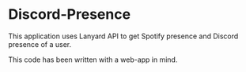 # Discord-Presence
This application uses Lanyard API to get Spotify presence and Discord presence of a user.

This code has been written with a web-app in mind.

